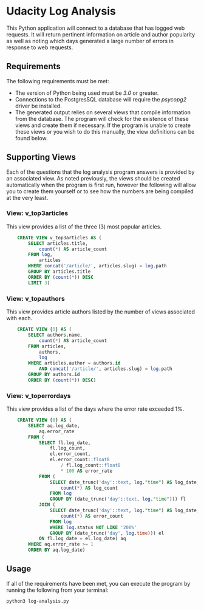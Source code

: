 # Udacity Log Analysis

This Python application will connect to a database that has logged web
requests. It will return pertinent information on article and author
popularity as well as noting which days generated a large number of
errors in response to web requests.

## Requirements

The following requirements must be met:

- The version of Python being used must be *3.0* or greater.
- Connections to the PostgresSQL database will require the *psycopg2* driver be installed.
- The generated output relies on several views that compile information from the database. The program will check for the existence of these views and create them if necessary. If the program is unable to create these views or you wish to do this manually, the view definitions can be found below.

## Supporting Views

Each of the questions that the log analysis program answers is provided by an associated view. As noted previously, the views should be created automatically when the program is first run, however the following will allow you to create them yourself or to see how the numbers are being compiled at the very least.

### View: v_top3articles

This view provides a list of the three (3) most popular articles.

```sql
    CREATE VIEW v_top3articles AS (
        SELECT articles.title,
            count(*) AS article_count
        FROM log,
            articles
        WHERE concat('/article/', articles.slug) = log.path
        GROUP BY articles.title
        ORDER BY (count(*)) DESC
        LIMIT 3)
```

### View: v_topauthors

This view provides article authors listed by the number of views associated with each.

```sql
    CREATE VIEW {0} AS (
        SELECT authors.name,
            count(*) AS article_count
        FROM articles,
            authors,
            log
        WHERE articles.author = authors.id
            AND concat('/article/', articles.slug) = log.path
        GROUP BY authors.id
        ORDER BY (count(*)) DESC)
```

### View: v_toperrordays

This view provides a list of the days where the error rate exceeded 1%.

```sql
    CREATE VIEW {0} AS (
        SELECT aq.log_date,
            aq.error_rate
        FROM (
            SELECT fl.log_date,
                fl.log_count,
                el.error_count,
                el.error_count::float8
                    / fl.log_count::float8
                    * 100 AS error_rate
            FROM (
                SELECT date_trunc('day'::text, log."time") AS log_date,
                    count(*) AS log_count
                FROM log
                GROUP BY (date_trunc('day'::text, log."time"))) fl
            JOIN (
                SELECT date_trunc('day'::text, log."time") AS log_date,
                    count(*) AS error_count
                FROM log
                WHERE log.status NOT LIKE '200%'
                GROUP BY (date_trunc('day', log.time))) el
            ON fl.log_date = el.log_date) aq
        WHERE aq.error_rate >= 1
        ORDER BY aq.log_date)
```

## Usage

If all of the requirements have been met, you can execute the program by running the following from your terminal:

`python3 log-analysis.py`
